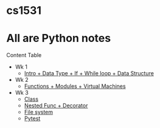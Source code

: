# cs1531

# All are Python notes

Content Table

* Wk 1
	* [Intro + Data Type + If + While loop + Data Structure](https://github.com/KatrinaaDing/cs1531/blob/master/wk1%20Intro_Data%20Type_If_While.md)
* Wk 2
	* [Functions + Modules + Virtual Machines](https://github.com/KatrinaaDing/cs1531/blob/master/wk2%20Functions_Modules.md)
* Wk 3
	* [Class](wk3%20Class.md)
	* [Nested Func + Decorator](https://github.com/KatrinaaDing/cs1531/blob/master/wk3%20Nested%20Func_Decorator.md)
	* [File system](https://github.com/KatrinaaDing/cs1531/blob/master/wk3%20Files.md)
	* [Pytest](https://github.com/KatrinaaDing/cs1531/blob/master/wk3%20Pytest.md)
